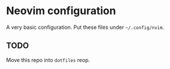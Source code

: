 # Neovim configuration

A very basic configuration. Put these files under `~/.config/nvim`.

## TODO

Move this repo into `dotfiles` reop.
